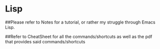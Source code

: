 # Lisp

##Please refer to Notes for a tutorial, or rather my struggle through Emacs Lisp.

##Refer to CheatSheet for all the commands/shortcuts as well as the pdf that provides said commands/shortcuts
